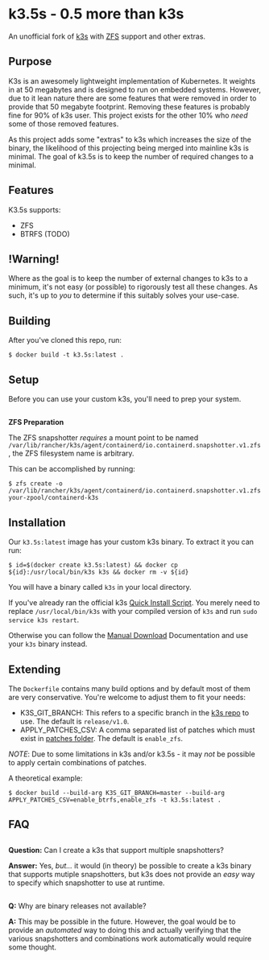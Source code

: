 k3.5s - 0.5 more than k3s
===================================================

An unofficial fork of [k3s](https://k3s.io) with [ZFS](https://zfsonlinux.org) support and other extras.

Purpose
-------

K3s is an awesomely lightweight implementation of Kubernetes.  It weights in at 50 megabytes and is designed to run on embedded systems.  However, due to it lean nature there are some features that were removed in order to provide that 50 megabyte footprint.  Removing these features is probably fine for 90% of k3s user.  This project exists for the other 10% who _need_ some of those removed features.

As this project adds some "extras" to k3s which increases the size of the binary, the likelihood of this projecting being merged into mainline k3s is minimal.  The goal of k3.5s is to keep the number of required changes to a minimal.

Features
--------

K3.5s supports:
 * ZFS
 * BTRFS (TODO)

!Warning!
---------

Where as the goal is to keep the number of external changes to k3s to a minimum, it's not easy (or possible) to rigorously test all these changes.  As such, it's up to _you_ to determine if this suitably solves your use-case.


Building
--------

After you've cloned this repo, run:

```
$ docker build -t k3.5s:latest .
```

Setup
-----

Before you can use your custom k3s, you'll need to prep your system.

##

**ZFS Preparation**

The ZFS snapshotter *requires* a mount point to be named `/var/lib/rancher/k3s/agent/containerd/io.containerd.snapshotter.v1.zfs`, the ZFS filesystem name is arbitrary.

This can be accomplished by running:

```
$ zfs create -o /var/lib/rancher/k3s/agent/containerd/io.containerd.snapshotter.v1.zfs your-zpool/containerd-k3s
```

##

Installation
------------

Our `k3.5s:latest` image has your custom k3s binary.  To extract it you can run:

```
$ id=$(docker create k3.5s:latest) && docker cp ${id}:/usr/local/bin/k3s k3s && docker rm -v ${id}
```

You will have a binary called `k3s` in your local directory.

If you've already ran the official k3s [Quick Install Script](https://github.com/rancher/k3s#quick-start---install-script).  You merely need to replace `/usr/local/bin/k3s` with your compiled version of `k3s` and run `sudo service k3s restart`.

Otherwise you can follow the [Manual Download](https://github.com/rancher/k3s#manual-download) Documentation and use your `k3s` binary instead.

Extending
---------

The `Dockerfile` contains many build options and by default most of them are very conservative.  You're welcome to adjust them to fit your needs:

 * K3S_GIT_BRANCH:  This refers to a specific branch in the [k3s repo](https://github.com/rancher/k3s) to use.  The default is `release/v1.0`.
 * APPLY_PATCHES_CSV:  A comma separated list of patches which must exist in [patches folder](patches/).  The default is `enable_zfs`.

*NOTE*:  Due to some limitations in k3s and/or k3.5s - it may _not_ be possible to apply certain combinations of patches.

A theoretical example:

```
$ docker build --build-arg K3S_GIT_BRANCH=master --build-arg APPLY_PATCHES_CSV=enable_btrfs,enable_zfs -t k3.5s:latest .
```

FAQ
---

##

**Question:** Can I create a k3s that support multiple snapshotters?

**Answer:** Yes, _but..._ it would (in theory) be possible to create a k3s binary that supports mutiple snapshotters, but k3s does not provide an _easy_ way to specify which snapshotter to use at runtime.

##

**Q:** Why are binary releases not available?

**A:** This may be possible in the future.  However, the goal would be to provide an _automated_ way to doing this and actually verifying that the various snapshotters and combinations work automatically would require some thought.

##
